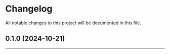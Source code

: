 # Changelog
All notable changes to this project will be documented in this file.
 
## 0.1.0 (2024-10-21)

---
